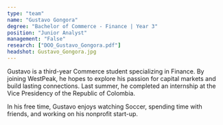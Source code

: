 ```yaml
---
type: "team"
name: "Gustavo Gongora"
degree: "Bachelor of Commerce - Finance | Year 3"
position: "Junior Analyst"
management: "False"
research: ["DOO_Gustavo_Gongora.pdf"]
headshot: Gustavo_Gongora.jpg
---
```


Gustavo is a third-year Commerce student specializing in Finance. By joining WestPeak, he hopes to explore his passion for capital markets and build lasting connections. Last summer, he completed an internship at the Vice Presidency of the Republic of Colombia.

In his free time, Gustavo enjoys watching Soccer, spending time with friends, and working on his nonprofit start-up.
